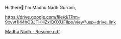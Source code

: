 Hi there👋 I'm Madhu Nadh Gurram,





https://drive.google.com/file/d/17rm-9xvvt1i44hC3JTHHZxlQOXUFlIpo/view?usp=drive_link

[Madhu Nadh - Resume.pdf](https://github.com/user-attachments/files/17929678/Madhu.Nadh.-.Resume.pdf)
